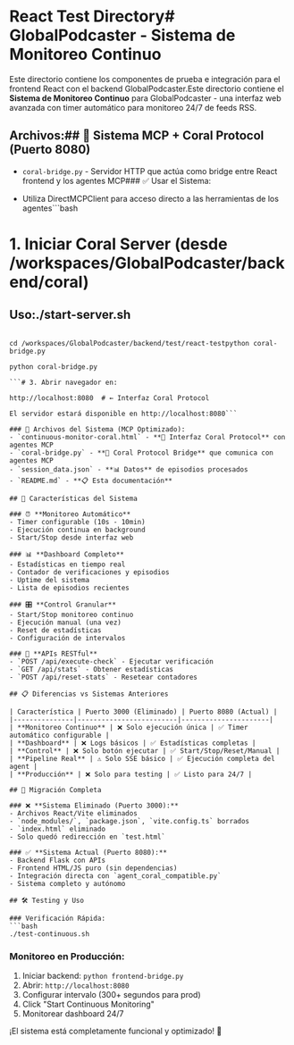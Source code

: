 # React Test Directory# GlobalPodcaster - Sistema de Monitoreo Continuo



Este directorio contiene los componentes de prueba e integración para el frontend React con el backend GlobalPodcaster.Este directorio contiene el **Sistema de Monitoreo Continuo** para GlobalPodcaster - una interfaz web avanzada con timer automático para monitoreo 24/7 de feeds RSS.



## Archivos:## 🎯 Sistema MCP + Coral Protocol (Puerto 8080)



- `coral-bridge.py` - Servidor HTTP que actúa como bridge entre React frontend y los agentes MCP### ✅ Usar el Sistema:

- Utiliza DirectMCPClient para acceso directo a las herramientas de los agentes```bash

# 1. Iniciar Coral Server (desde /workspaces/GlobalPodcaster/backend/coral)

## Uso:./start-server.sh



```bash# 2. Iniciar Coral Bridge para React

cd /workspaces/GlobalPodcaster/backend/test/react-testpython coral-bridge.py

python coral-bridge.py

```# 3. Abrir navegador en:

http://localhost:8080  # ← Interfaz Coral Protocol

El servidor estará disponible en http://localhost:8080```

### 📁 Archivos del Sistema (MCP Optimizado):
- `continuous-monitor-coral.html` - **🌟 Interfaz Coral Protocol** con agentes MCP
- `coral-bridge.py` - **🔧 Coral Protocol Bridge** que comunica con agentes MCP  
- `session_data.json` - **📊 Datos** de episodios procesados
- `README.md` - **📋 Esta documentación**

## 🚀 Características del Sistema

### ⏰ **Monitoreo Automático**
- Timer configurable (10s - 10min)
- Ejecución continua en background
- Start/Stop desde interfaz web

### 📊 **Dashboard Completo**
- Estadísticas en tiempo real
- Contador de verificaciones y episodios
- Uptime del sistema
- Lista de episodios recientes

### 🎛️ **Control Granular**
- Start/Stop monitoreo continuo
- Ejecución manual (una vez)
- Reset de estadísticas
- Configuración de intervalos

### 🔗 **APIs RESTful**
- `POST /api/execute-check` - Ejecutar verificación
- `GET /api/stats` - Obtener estadísticas
- `POST /api/reset-stats` - Resetear contadores

## 📋 Diferencias vs Sistemas Anteriores

| Característica | Puerto 3000 (Eliminado) | Puerto 8080 (Actual) |
|---------------|-------------------------|----------------------|
| **Monitoreo Continuo** | ❌ Solo ejecución única | ✅ Timer automático configurable |
| **Dashboard** | ❌ Logs básicos | ✅ Estadísticas completas |
| **Control** | ❌ Solo botón ejecutar | ✅ Start/Stop/Reset/Manual |
| **Pipeline Real** | ⚠️ Solo SSE básico | ✅ Ejecución completa del agent |
| **Producción** | ❌ Solo para testing | ✅ Listo para 24/7 |

## 🎯 Migración Completa

### ❌ **Sistema Eliminado (Puerto 3000):**
- Archivos React/Vite eliminados
- `node_modules/`, `package.json`, `vite.config.ts` borrados
- `index.html` eliminado
- Solo quedó redirección en `test.html`

### ✅ **Sistema Actual (Puerto 8080):**
- Backend Flask con APIs
- Frontend HTML/JS puro (sin dependencias)
- Integración directa con `agent_coral_compatible.py`
- Sistema completo y autónomo

## 🛠️ Testing y Uso

### Verificación Rápida:
```bash
./test-continuous.sh
```

### Monitoreo en Producción:
1. Iniciar backend: `python frontend-bridge.py`
2. Abrir: `http://localhost:8080`
3. Configurar intervalo (300+ segundos para prod)
4. Click "Start Continuous Monitoring"
5. Monitorear dashboard 24/7

¡El sistema está completamente funcional y optimizado! 🎉